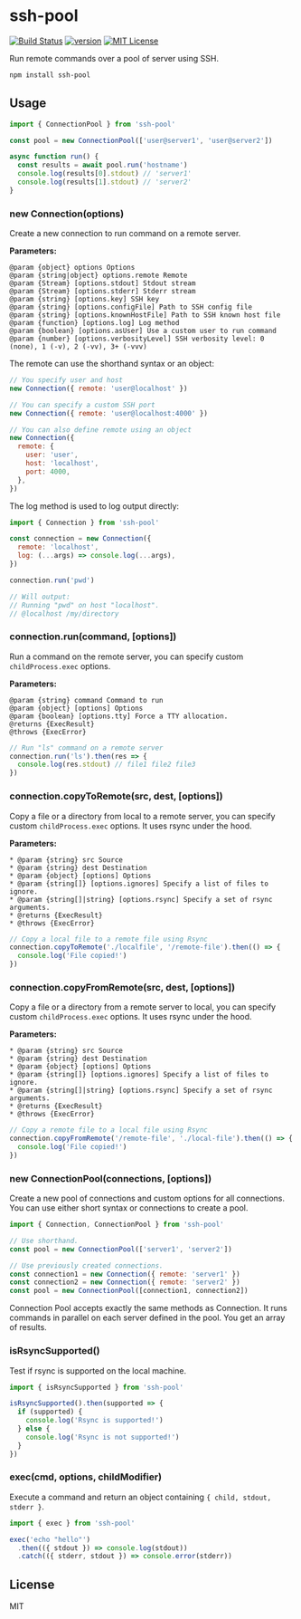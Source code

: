 # ssh-pool

[![Build Status][build-badge]][build]
[![version][version-badge]][package]
[![MIT License][license-badge]][license]

Run remote commands over a pool of server using SSH.

```sh
npm install ssh-pool
```

## Usage

```js
import { ConnectionPool } from 'ssh-pool'

const pool = new ConnectionPool(['user@server1', 'user@server2'])

async function run() {
  const results = await pool.run('hostname')
  console.log(results[0].stdout) // 'server1'
  console.log(results[1].stdout) // 'server2'
}
```

### new Connection(options)

Create a new connection to run command on a remote server.

**Parameters:**

```
@param {object} options Options
@param {string|object} options.remote Remote
@param {Stream} [options.stdout] Stdout stream
@param {Stream} [options.stderr] Stderr stream
@param {string} [options.key] SSH key
@param {string} [options.configFile] Path to SSH config file
@param {string} [options.knownHostFile] Path to SSH known host file
@param {function} [options.log] Log method
@param {boolean} [options.asUser] Use a custom user to run command
@param {number} [options.verbosityLevel] SSH verbosity level: 0 (none), 1 (-v), 2 (-vv), 3+ (-vvv)
```

The remote can use the shorthand syntax or an object:

```js
// You specify user and host
new Connection({ remote: 'user@localhost' })

// You can specify a custom SSH port
new Connection({ remote: 'user@localhost:4000' })

// You can also define remote using an object
new Connection({
  remote: {
    user: 'user',
    host: 'localhost',
    port: 4000,
  },
})
```

The log method is used to log output directly:

```js
import { Connection } from 'ssh-pool'

const connection = new Connection({
  remote: 'localhost',
  log: (...args) => console.log(...args),
})

connection.run('pwd')

// Will output:
// Running "pwd" on host "localhost".
// @localhost /my/directory
```

### connection.run(command, [options])

Run a command on the remote server, you can specify custom `childProcess.exec` options.

**Parameters:**

```
@param {string} command Command to run
@param {object} [options] Options
@param {boolean} [options.tty] Force a TTY allocation.
@returns {ExecResult}
@throws {ExecError}
```

```js
// Run "ls" command on a remote server
connection.run('ls').then(res => {
  console.log(res.stdout) // file1 file2 file3
})
```

### connection.copyToRemote(src, dest, [options])

Copy a file or a directory from local to a remote server, you can specify custom `childProcess.exec` options. It uses rsync under the hood.

**Parameters:**

```
* @param {string} src Source
* @param {string} dest Destination
* @param {object} [options] Options
* @param {string[]} [options.ignores] Specify a list of files to ignore.
* @param {string[]|string} [options.rsync] Specify a set of rsync arguments.
* @returns {ExecResult}
* @throws {ExecError}
```

```js
// Copy a local file to a remote file using Rsync
connection.copyToRemote('./localfile', '/remote-file').then(() => {
  console.log('File copied!')
})
```

### connection.copyFromRemote(src, dest, [options])

Copy a file or a directory from a remote server to local, you can specify custom `childProcess.exec` options. It uses rsync under the hood.

**Parameters:**

```
* @param {string} src Source
* @param {string} dest Destination
* @param {object} [options] Options
* @param {string[]} [options.ignores] Specify a list of files to ignore.
* @param {string[]|string} [options.rsync] Specify a set of rsync arguments.
* @returns {ExecResult}
* @throws {ExecError}
```

```js
// Copy a remote file to a local file using Rsync
connection.copyFromRemote('/remote-file', './local-file').then(() => {
  console.log('File copied!')
})
```

### new ConnectionPool(connections, [options])

Create a new pool of connections and custom options for all connections.
You can use either short syntax or connections to create a pool.

```js
import { Connection, ConnectionPool } from 'ssh-pool'

// Use shorthand.
const pool = new ConnectionPool(['server1', 'server2'])

// Use previously created connections.
const connection1 = new Connection({ remote: 'server1' })
const connection2 = new Connection({ remote: 'server2' })
const pool = new ConnectionPool([connection1, connection2])
```

Connection Pool accepts exactly the same methods as Connection. It runs commands in parallel on each server defined in the pool. You get an array of results.

### isRsyncSupported()

Test if rsync is supported on the local machine.

```js
import { isRsyncSupported } from 'ssh-pool'

isRsyncSupported().then(supported => {
  if (supported) {
    console.log('Rsync is supported!')
  } else {
    console.log('Rsync is not supported!')
  }
})
```

### exec(cmd, options, childModifier)

Execute a command and return an object containing `{ child, stdout, stderr }`.

```js
import { exec } from 'ssh-pool'

exec('echo "hello"')
  .then(({ stdout }) => console.log(stdout))
  .catch(({ stderr, stdout }) => console.error(stderr))
```

## License

MIT

[build-badge]: https://img.shields.io/travis/shipitjs/shipit.svg?style=flat-square
[build]: https://travis-ci.org/shipitjs/shipit
[version-badge]: https://img.shields.io/npm/v/ssh-pool.svg?style=flat-square
[package]: https://www.npmjs.com/package/ssh-pool
[license-badge]: https://img.shields.io/npm/l/ssh-pool.svg?style=flat-square
[license]: https://github.com/shipitjs/shipit/blob/master/LICENSE
